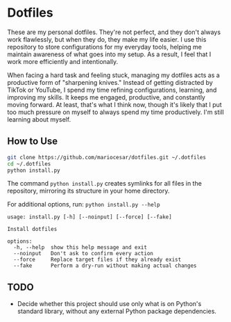 # Dotfiles

These are my personal dotfiles. They're not perfect, and they don't always work flawlessly, but when they do, they make my life easier. I use this repository to store configurations for my everyday tools, helping me maintain awareness of what goes into my setup. As a result, I feel that I work more efficiently and intentionally.

When facing a hard task and feeling stuck, managing my dotfiles acts as a productive form of "sharpening knives." Instead of getting distracted by TikTok or YouTube, I spend my time refining configurations, learning, and improving my skills. It keeps me engaged, productive, and constantly moving forward. At least, that's what I think now, though it's likely that I put too much pressure on myself to always spend my time productively. I'm still learning about myself.

## How to Use

```bash
git clone https://github.com/mariocesar/dotfiles.git ~/.dotfiles
cd ~/.dotfiles
python install.py
```

The command `python install.py` creates symlinks for all files in the repository, mirroring its structure in your home directory.

For additional options, run: `python install.py --help`

```
usage: install.py [-h] [--noinput] [--force] [--fake]

Install dotfiles

options:
  -h, --help  show this help message and exit
  --noinput   Don't ask to confirm every action
  --force     Replace target files if they already exist
  --fake      Perform a dry-run without making actual changes
```

## TODO

- Decide whether this project should use only what is on Python's standard library, without any external Python package dependencies.
